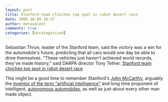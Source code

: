 ```yaml
---
layout: post
title: Stanford team clinches top spot in robot desert race
date: 2005-10-09 18:37
author: metavalent
comments: true
categories: [Uncategorized]
---
```

Sebastian Thrun, leader of the Stanford team, said the victory was a win for the automobile's future, predicting that all cars would one day be able to drive themselves. "These vehicles just haven't achieved world records, they've made history," said DARPA director Tony Tether.
<a href="http://today.reuters.com/news/newsarticle.aspx?type=technologyNews&amp;storyid=2005-10-09T224716Z_01_YUE854701_RTRUKOC_0_US-ROBOT-RACE.xml">Stanford team clinches top spot in robot desert race</a>

This might be a good time to remember Stanford's <a href="http://en.wikipedia.org/wiki/John_McCarthy_(computer_scientist)">John McCarthy</a>, arguably the <a href="http://www.newscientist.com/article/mg18725161.200.html">inventor of the term "artificial intelligence"</a> and long time proponent of intelligent, <a href="http://www-formal.stanford.edu/jmc/future/cars.html">autonomous automobiles</a>, as well as just about every other man made object.
